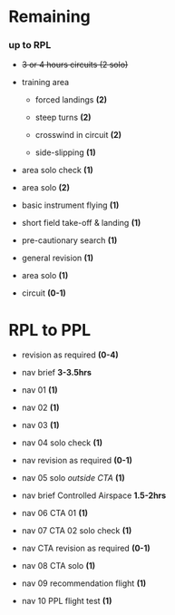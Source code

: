 # Remaining

### up to RPL

* ~~3 or 4 hours circuits (2 solo)~~

* training area

  * forced landings **(2)**

  * steep turns **(2)**

  * crosswind in circuit **(2)**

  * side-slipping **(1)**

* area solo check **(1)**

* area solo **(2)**

* basic instrument flying **(1)**

* short field take-off & landing **(1)**

* pre-cautionary search **(1)**

* general revision **(1)**

* area solo **(1)**

* circuit **(0-1)**

# RPL to PPL

* revision as required **(0-4)**

* nav brief **3-3.5hrs**

* nav 01 **(1)**

* nav 02 **(1)**

* nav 03 **(1)**

* nav 04 solo check **(1)**

* nav revision as required **(0-1)**

* nav 05 solo *outside CTA* **(1)**

* nav brief Controlled Airspace **1.5-2hrs**

* nav 06 CTA 01 **(1)**

* nav 07 CTA 02 solo check **(1)**

* nav CTA revision as required **(0-1)**

* nav 08 CTA solo **(1)**

* nav 09 recommendation flight **(1)**

* nav 10 PPL flight test **(1)**
